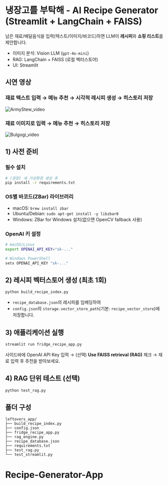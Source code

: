 # 냉장고를 부탁해 - AI Recipe Generator (Streamlit + LangChain + FAISS)

남은 재료/배달음식을 입력(텍스트/이미지/바코드)하면 LLM이 **레시피**와 **쇼핑 리스트**를 제안합니다.
- 이미지 분석: Vision LLM (`gpt-4o-mini`)
- RAG: LangChain + FAISS (로컬 벡터스토어)
- UI: Streamlit



## 시연 영상

### **재료 텍스트 입력 → 메뉴 추천 → 시각적 레시피 생성 → 히스토리 저장**
![ArmyStew_video](https://github.com/user-attachments/assets/b38454bb-7c2e-4d9c-b243-e524e09ca3b0)

### **재료 이미지로 입력 → 메뉴 추천 → 히스토리 저장**

![Bulgogi_video](https://github.com/user-attachments/assets/81feab2e-6acf-452e-8ba1-e2c0aa989b5e)


## 1) 사전 준비

### 필수 설치
```bash
# (권장) 새 가상환경 생성 후
pip install -r requirements.txt
```

### OS별 바코드(ZBar) 라이브러리
- macOS: `brew install zbar`
- Ubuntu/Debian: `sudo apt-get install -y libzbar0`
- Windows: ZBar for Windows 설치(없으면 OpenCV fallback 사용)

### OpenAI 키 설정
```bash
# macOS/Linux
export OPENAI_API_KEY="sk-..."

# Windows PowerShell
setx OPENAI_API_KEY "sk-..."
```

## 2) 레시피 벡터스토어 생성 (최초 1회)

```bash
python build_recipe_index.py
```
- `recipe_database.json`의 레시피를 임베딩하여
- `config.json`의 `storage.vector_store_path`(기본: `recipe_vector_store`)에 저장합니다.

## 3) 애플리케이션 실행

```bash
streamlit run fridge_recipe_app.py
```
사이드바에 OpenAI API Key 입력 → (선택) **Use FAISS retrieval (RAG)** 체크 → 재료 입력 후 추천을 받아보세요.

## 4) RAG 단위 테스트 (선택)

```bash
python test_rag.py
```


## 폴더 구성
```
leftovers_app/
├── build_recipe_index.py
├── config.json
├── fridge_recipe_app.py
├── rag_engine.py
├── recipe_database.json
├── requirements.txt
├── test_rag.py
└── test_streamlit.py
```
# Recipe-Generator-App
